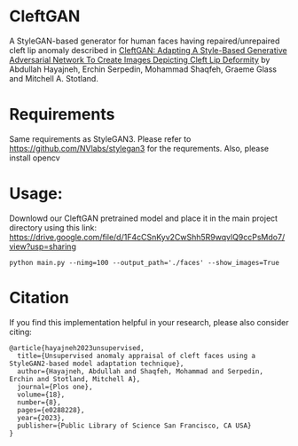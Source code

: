 # CleftGAN
A StyleGAN-based generator for human faces having repaired/unrepaired cleft lip anomaly described in [CleftGAN: Adapting A Style-Based Generative Adversarial Network To Create Images Depicting Cleft Lip Deformity](https://arxiv.org/abs/) by Abdullah Hayajneh, Erchin Serpedin, Mohammad Shaqfeh, Graeme Glass and Mitchell A. Stotland.

# Requirements
Same requirements as StyleGAN3. Please refer to 
https://github.com/NVlabs/stylegan3 
for the requrements.
Also, please install opencv

# Usage:
Downlowd our CleftGAN pretrained model and place it in the main project directory using this link:
https://drive.google.com/file/d/1F4cCSnKyv2CwShh5R9wqvlQ9ccPsMdo7/view?usp=sharing
```
python main.py --nimg=100 --output_path='./faces' --show_images=True
```
# Citation

If you find this implementation helpful in your research, please also consider citing:
```
@article{hayajneh2023unsupervised,
  title={Unsupervised anomaly appraisal of cleft faces using a StyleGAN2-based model adaptation technique},
  author={Hayajneh, Abdullah and Shaqfeh, Mohammad and Serpedin, Erchin and Stotland, Mitchell A},
  journal={Plos one},
  volume={18},
  number={8},
  pages={e0288228},
  year={2023},
  publisher={Public Library of Science San Francisco, CA USA}
}
```
